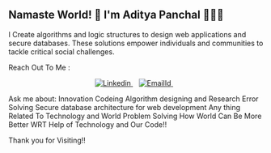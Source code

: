 ## Namaste World! 👋 I'm Aditya Panchal 👨🏻‍💻

I Create algorithms and logic structures to design web applications and secure databases. 
These solutions empower individuals and communities to tackle critical social challenges.

<!--
**aditya-np1/aditya-np1** is a ✨ _special_ ✨ repository because its `README.md` (this file) appears on your GitHub profile.

Here are some ideas to get you started:

- 🔭 I’m currently working on ...
- 🌱 I’m currently learning ...
- 👯 I’m looking to collaborate on ...
- 🤔 I’m looking for help with ...
- 💬 Ask me about ...
- 📫 How to reach me: ...
- 😄 Pronouns: ...
- ⚡ Fun fact: ...
-->
Reach Out To Me :
<p align='center'>
 <a href="www.linkedin.com/in/aditya-panchal-learning100">
    <img  alt="Linkedin" src="https://github.com/aditya-np1/aditya-np1/assets/97782361/a15c5b26-7602-4cf6-a3f8-c61c9b1f81df" />
  </a>&nbsp;&nbsp;
  <a href="adityajsn1299@gmail.com">
  <img alt="EmailId" src="https://img.shields.io/github/stars/alexandresanlim/Badges4-README.md-Profile?style=for-the-badge">
</a>&nbsp;&nbsp;
</p>

Ask me about:
Innovation
Codeing
Algorithm designing and Research
Error Solving
Secure database architecture for web development
Any thing Related To Technology and World Problem Solving
How World Can Be More Better WRT Help of Technology and Our Code!!


Thank you for Visiting!!
